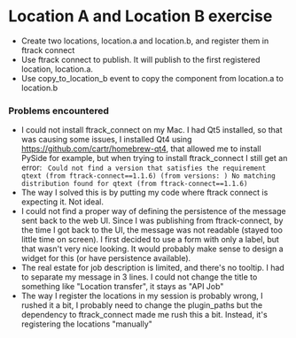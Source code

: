 # Location A and Location B exercise

- Create two locations, location.a and location.b, and register them in
ftrack connect
- Use ftrack connect to publish. It will publish to the first registered
location, location.a.
- Use copy_to_location_b event to copy the component from location.a to location.b

### Problems encountered

- I could not install ftrack_connect on my Mac. I had Qt5 installed,
so that was causing some issues, I installed Qt4 using https://github.com/cartr/homebrew-qt4,
that allowed me to install PySide for example, but when trying to install
ftrack_connect I still get an error:
`
Could not find a version that satisfies the requirement qtext (from ftrack-connect==1.1.6) (from versions: )
No matching distribution found for qtext (from ftrack-connect==1.1.6)`
- The way I solved this is by putting my code where ftrack connect is
expecting it. Not ideal.
- I could not find a proper way of defining the persistence of the message
sent back to the web UI. Since I was publishing from ftrack-connect, by
the time I got back to the UI, the message was not readable (stayed too
little time on screen). I first decided to use a form with only a label,
but that wasn't very nice looking. It would probably make sense to design
a widget for this (or have persistence available).
- The real estate for job description is limited, and there's no tooltip.
I had to separate my message in 3 lines. I could not change the title
to something like "Location transfer", it stays as "API Job"
- The way I register the locations in my session is probably wrong, I
rushed it a bit, I probably need to change the plugin_paths but the
dependency to ftrack_connect made me rush this a bit. Instead, it's
registering the locations "manually"